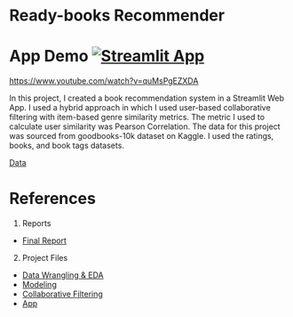 # Ready-books Recommender

# App Demo [![Streamlit App](https://static.streamlit.io/badges/streamlit_badge_black_white.svg)](https://share.streamlit.io/gcolson11/capstone_books/main/app.py)

https://www.youtube.com/watch?v=quMsPgEZXDA 

In this project, I created a book recommendation system in a Streamlit Web App. I used a hybrid approach in which I used user-based collaborative filtering with item-based genre similarity metrics. The metric I used to calculate user similarity was Pearson Correlation. The data for this project was sourced from goodbooks-10k dataset on Kaggle. I used the ratings, books, and book tags datasets. 

[Data](https://www.kaggle.com/zygmunt/goodbooks-10k)

# References

1. Reports
- [Final Report](https://docs.google.com/document/d/1asme3GKqapHFl8JE512JGbJ0jwMojwtiZnKs7wvf7W0/edit)
2. Project Files 
- [Data Wrangling & EDA](https://github.com/gcolson11/Capstone_Books/blob/main/Data_Wrangling_and_EDA.ipynb)
- [Modeling](https://github.com/gcolson11/Capstone_Books/blob/main/Pre-processing%20and%20Model.ipynb)
- [Collaborative Filtering](https://github.com/gcolson11/Capstone_Books/blob/main/collaborative_filtering.py)
- [App](https://github.com/gcolson11/Capstone_Books/blob/main/app.py)